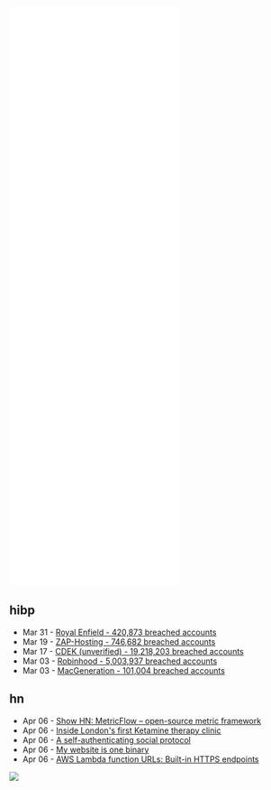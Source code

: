 ![Metrics](https://raw.githubusercontent.com/phixion/phixion/master/metrics.svg)

## hibp

<!--
for https://github.com/phixion/phixion/blob/main/.github/workflows/feeds.yml
-->
<!--START_SECTION:haveibeenpwnd-->
- Mar 31 - [Royal Enfield - 420,873 breached accounts](https://haveibeenpwned.com/PwnedWebsites#RoyalEnfield)
- Mar 19 - [ZAP-Hosting - 746,682 breached accounts](https://haveibeenpwned.com/PwnedWebsites#ZAPHosting)
- Mar 17 - [CDEK (unverified) - 19,218,203 breached accounts](https://haveibeenpwned.com/PwnedWebsites#CDEK)
- Mar 03 - [Robinhood - 5,003,937 breached accounts](https://haveibeenpwned.com/PwnedWebsites#Robinhood)
- Mar 03 - [MacGeneration - 101,004 breached accounts](https://haveibeenpwned.com/PwnedWebsites#MacGeneration)
<!--END_SECTION:haveibeenpwnd-->

## hn

<!--
for https://github.com/phixion/phixion/blob/main/.github/workflows/feeds.yml
-->
<!--START_SECTION:hn-->
- Apr 06 - [Show HN: MetricFlow – open-source metric framework](https://github.com/transform-data/metricflow)
- Apr 06 - [Inside London's first Ketamine therapy clinic](https://www.leafie.co.uk/articles/inside-londons-first-ketamine-therapy-clinic/)
- Apr 06 - [A self-authenticating social protocol](https://blueskyweb.xyz/blog/3-6-2022-a-self-authenticating-social-protocol)
- Apr 06 - [My website is one binary](https://j3s.sh/thought/my-website-is-one-binary.html)
- Apr 06 - [AWS Lambda function URLs: Built-in HTTPS endpoints](https://aws.amazon.com/blogs/aws/announcing-aws-lambda-function-urls-built-in-https-endpoints-for-single-function-microservices/)
<!--END_SECTION:hn-->

<!--
for https://yhype.me
-->
![](https://hit.yhype.me/github/profile?user_id=13013670)
